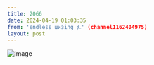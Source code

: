 ```yaml
---
title: 2066
date: 2024-04-19 01:03:35
from: 'endless шизing ⍼' (channel1162404975)
layout: post
---
```


![image](photos/photo_331@19-04-2024_01-03-35.jpg)


